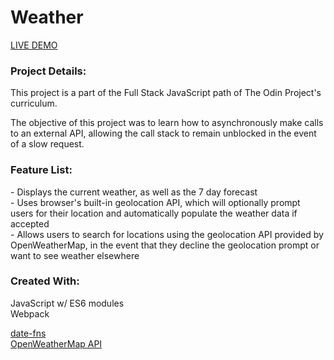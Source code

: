 # Weather

[LIVE DEMO](https://nekoliav.github.io/Weather/)

<h3>Project Details:</h3>
<p>This project is a part of the Full Stack JavaScript path of The Odin Project's curriculum.</p>
<p>The objective of this project was to learn how to asynchronously make calls to an external API, allowing the call stack to remain unblocked in the event of a slow request.</p>

<h3>Feature List:</h3>
- Displays the current weather, as well as the 7 day forecast</br>
- Uses browser's built-in geolocation API, which will optionally prompt users for their location and automatically populate the weather data if accepted</br>
- Allows users to search for locations using the geolocation API provided by OpenWeatherMap, in the event that they decline the geolocation prompt or want to see weather elsewhere

<h3>Created With:</h3>
JavaScript w/ ES6 modules</br>
Webpack</br>

[date-fns](https://date-fns.org/v2.28.0/docs/format/)</br>
[OpenWeatherMap API](https://openweathermap.org/api)

